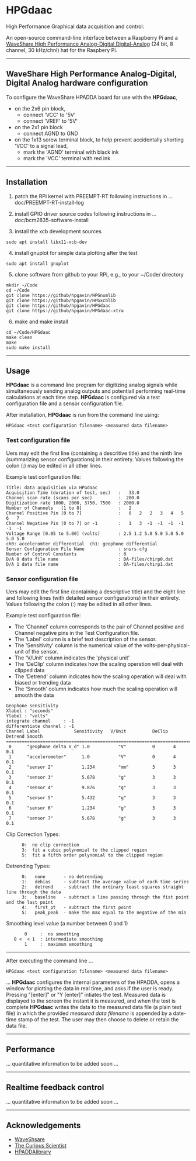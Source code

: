 # HPGdaac

High Performance Graphical data acquisition and control:

An open-source command-line interface between a Raspberry Pi and a
[WaveShare High Performance Analog-Digital Digital-Analog](https://www.waveshare.com/high-precision-ad-da-board.htm)
(24 bit, 8 channel, 30 kHz/chnl) hat for the Raspbery Pi.  

---------------------------------

## WaveShare High Performance Analog-Digital, Digital Analog hardware configuration

To configure the WaveShare HPADDA board for use with the **HPGdaac**, 
* on the 2x6 pin block, 
  * connect 'VCC' to '5V'
  * connect 'VREF' to '5V'
* on the 2x1 pin block
  * connect AGND to GND
* on the 1x13 screw terminal block, to help prevent accidentally shorting 'VCC' to a signal lead, 
  * mark the 'AGND' terminal with black ink
  * mark the 'VCC' terminal with red ink

---------------------------------

## Installation 

1. patch the RPi kernel with PREEMPT-RT 
    following instructions in ... doc/PREEMPT-RT-install-log  

2. install GPIO driver source codes
    following instructions in ... doc/bcm2835-software-install

3. install the xcb development sources
```
sudo apt install libx11-xcb-dev
```
4. install gnuplot for simple data plotting after the test
```
sudo apt install gnuplot
```

5. clone software from github to your RPi, e.g., to your ~/Code/ directory
```
mkdir ~/Code
cd ~/Code
git clone https://github/hpgavin/HPGnumlib 
git clone https://github/hpgavin/HPGxcblib 
git clone https://github/hpgavin/HPGdaac  
git clone https://github/hpgavin/HPGdaac-xtra  
```

6. make and make install
```
cd ~/Code/HPGdaac
make clean
make
sudo make install
```

---------------------------------

## Usage

**HPGdaac** is a command line program for digitizing analog signals while simultaneously sending analog outputs and potentiall performing real-time calculations at each time step.   **HPGdaac** is configured via a test configuration file and a sensor configuration file.   

After installation, **HPGdaac** is run from the command line using:
```
HPGdaac <test configuration filename> <measured data filename> 
```

### Test configuration file

Uers may edit the first line (containing a descritive title) and the ninth line (summarizing sensor configurations) in their entirety.   Values following the colon (:) may be edited in all other lines.  

Example test configuration file:

```
Title: data acquisition via HPGdaac
Acquisition Time (duration of test, sec)   :   33.0
Channel scan rate (scans per sec)          :  200.0
Digitization rate 1000, 2000, 3750, 7500   : 2000.0
Number of Channels   [1 to 8]              :   2
Channel Positive Pin [0 to 7]              :   0   2   2   3   4   5   6   7
Channel Negative Pin [0 to 7] or -1        :   1   3  -1  -1  -1  -1  -1  -1
Voltage Range [0.05 to 5.00] (volts)       : 2.5 1.2 5.0 5.0 5.0 5.0 5.0 5.0
ch0: acceleromter differential  ch1: geophone differential
Sensor Configuration File Name             : snsrs.cfg
Number of Control Constants                : 0
D/A 0 data file name                       : DA-files/chirp0.dat
D/A 1 data file name                       : DA-files/chirp1.dat
```

### Sensor configuration file

Uers may edit the first line (containing a descriptive title) and the eight line and following lines (with detailed sensor configurations) in their entirety.   Values following the colon (:) may be edited in all other lines.  

Example test configuration file:

 * The 'Channel' column corresponds to the pair of Channel positive and Channel negative pins in the Test Configuration file.  
 * The 'Label'   column is a brief text description of the sensor.
 * The 'Sensitivity' column is the numerical value of the volts-per-physical-unit of the sensor.  
 * The 'V/Unit' column indicates the 'physical unit'
 * The 'DeClip' column indicates how the scaling operation will deal with clipped data
 * The 'Detrend' column indicates how the scaling operation will deal with biased or trending data
 * The 'Smooth' column indicates how much the scaling operation will smooth the data

```
Geophone sensitivity
Xlabel : "seconds"
Ylabel : "volts"
integrate channel     : -1
differentiate channel : -1
Channel Label             Sensitivity   V/Unit          DeClip  Detrend Smooth
===============================================================================
 0      "geophone delta V_d" 1.0           "V"          0       4       0.1
 1      "accelerometer"      1.0           "V"          0       4       0.1
 2      "sensor 2"           1.234         "mm"         3       3       0.1
 3      "sensor 3"           5.678         "g"          3       3       0.1
 4      "sensor 4"           9.876         "g"          3       3       0.1
 5      "sensor 5"           5.432         "g"          3       3       0.1
 6      "sensor 6"           1.234         "g"          3       3       0.1
 7      "sensor 7"           5.678         "g"          3       3       0.1
```


 Clip Correction Types:

          0:  no clip correction
          3:  fit a cubic polynomial to the clipped region
          5:  fit a fifth order polynomial to the clipped region


 Detrending Types: 

          0:   none       - no detrending
          1:   debias     - subtract the average value of each time series
          2:   detrend    - subtract the ordinary least squares straight line through the data
          3:   baseline   - subtract a line passing through the fist point and the last point
          4:   first_pt   - subtract the first point
          5:   peak_peak  - make the max equal to the negative of the min

 Smoothing level value (a number between 0 and 1) 

           0     :  no smoothing
       0 <  < 1  : intermediate smoothing
           1     :  maximum smoothing

---------------

After executing the command line ...

```
HPGdaac <test configuration filename> <measured data filename> 
```

... **HPGdaac** configures the internal parameters of the HPADDA, opens a window for plotting the data in real time, and asks if the user is ready.  
Pressing "[enter]" or "Y [enter]" intiates the test.   Measured data is displayed to the screen the instant it is measured,
and when the test is complete
**HPGdaac** writes the data to the measured data file (a plain text file) in which the provided *measured data filename* is appended by a date-time stamp of the test.   The user may then choose to delete or retain the data file.   

---------------------------------

## Performance

... quantitative information to be added soon ...

---------------------------------

## Realtime feedback control

... quantitative information to be added soon ...

---------------------------------

## Acknowledgements 

* [WaveShsare](https://www.waveshare.com/)
* [The Curious Scientist](https://www.youtube.com/c/CuriousScientist)
* [HPADDAlibrary](https://github.com/shujima/HPADDAlibrary)
